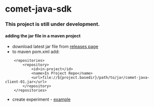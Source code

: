 # comet-java-sdk

### This project is still under development.

#### adding the jar file in a maven project
* download latest jar file from [releases page](https://github.com/comet-ml/comet-java-client/releases)
* to maven pom.xml add:
```
    <repositories>
        <repository>
            <id>in-project</id>
            <name>In Project Repo</name>
            <url>file://${project.basedir}/path/to/jar/comet-java-client-01.jar</url>
        </repository>
    </repositories>
```
* create experiment - [example](/comet-examples/src/main/java/com/comet/examples)
